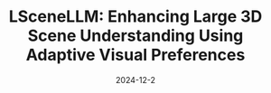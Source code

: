 ---
title: "LSceneLLM: Enhancing Large 3D Scene Understanding Using Adaptive Visual Preferences"
collection: conferences
permalink: /publication/LSceneLLM
date: 2024-12-2
year: "2025"
venue: "CVPR"
city: 
state: ""
thumbnail: "LSceneLLM.png"
teaser :
authors: "Hongyan Zhi, Peihao Chen, Junyan Li, Shuailei Ma, Xinyu Sun, Tianhang Xiang, Yinjie Lei, Mingkui tan, Chuang Gan"
bibtex: LSceneLLM.txt
uri: LSceneLLM.pdf
arxiv: https://arxiv.org/abs/2412.01292
project: 
source: https://github.com/Hoyyyaard/LSceneLLM
poster: 
data:
---